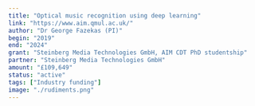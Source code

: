 ```yaml
---
title: "Optical music recognition using deep learning"
link: "https://www.aim.qmul.ac.uk/"
author: "Dr George Fazekas (PI)"
begin: "2019"
end: "2024"
grant: "Steinberg Media Technologies GmbH, AIM CDT PhD studentship"
partner: "Steinberg Media Technologies GmbH"
amount: "£109,649"
status: "active"
tags: ["Industry funding"]
image: "./rudiments.png"
---
```

